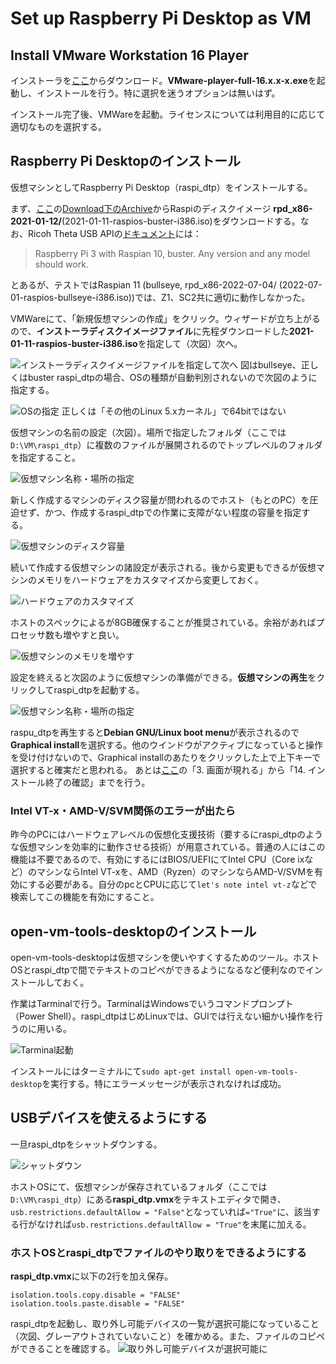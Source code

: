 # Set up Raspberry Pi Desktop as VM
## Install VMware Workstation 16 Player
インストーラを[ここ](https://www.vmware.com/jp/products/workstation-player/workstation-player-evaluation.html)からダウンロード。**VMware-player-full-16.x.x-x.exe**を起動し、インストールを行う。特に選択を迷うオプションは無いはず。

インストール完了後、VMWareを起動。ライセンスについては利用目的に応じて適切なものを選択する。

## Raspberry Pi Desktopのインストール
仮想マシンとしてRaspberry Pi Desktop（raspi_dtp）をインストールする。

まず、[ここ](https://www.raspberrypi.com/software/raspberry-pi-desktop/)の[Download下のArchive](https://downloads.raspberrypi.org/rpd_x86/images/)からRaspiのディスクイメージ **rpd_x86-2021-01-12/**(2021-01-11-raspios-buster-i386.iso)をダウンロードする。なお、Ricoh Theta USB APIの[ドキュメント](https://codetricity.github.io/theta-linux/usb_api/#hardware-and-os
)には：
> Raspberry Pi 3 with Raspian 10, buster. Any version and any model should work.

とあるが、テストではRaspian 11 (bullseye, rpd_x86-2022-07-04/	(2022-07-01-raspios-bullseye-i386.iso))では、Z1、SC2共に適切に動作しなかった。

VMWareにて、「新規仮想マシンの作成」をクリック。ウィザードが立ち上がるので、**インストーラディスクイメージファイル**に先程ダウンロードした**2021-01-11-raspios-buster-i386.iso**を指定して（次図）次へ。

![インストーラディスクイメージファイルを指定して次へ](./assets/2022-08-23%20111411.png)
図はbullseye、正しくはbuster
raspi_dtpの場合、OSの種類が自動判別されないので次図のように指定する。

![OSの指定](./assets/2022-08-23%20111517.png)
正しくは「その他のLinux 5.xカーネル」で64bitではない

仮想マシンの名前の設定（次図）。場所で指定したフォルダ（ここでは`D:\VM\raspi_dtp`）に複数のファイルが展開されるのでトップレベルのフォルダを指定すること。

![仮想マシン名称・場所の指定](./assets/2022-08-23%20111558.png)

新しく作成するマシンのディスク容量が問われるのでホスト（もとのPC）を圧迫せず、かつ、作成するraspi_dtpでの作業に支障がない程度の容量を指定する。

![仮想マシンのディスク容量](./assets/2022-08-23%20161040.png)

続いて作成する仮想マシンの諸設定が表示される。後から変更もできるが仮想マシンのメモリをハードウェアをカスタマイズから変更しておく。

![ハードウェアのカスタマイズ](./assets/2022-08-23%20161121.png)

ホストのスペックによるが8GB確保することが推奨されている。余裕があればプロセッサ数も増やすと良い。

![仮想マシンのメモリを増やす](./assets/2022-08-23%20161217.png)

設定を終えると次図のように仮想マシンの準備ができる。**仮想マシンの再生**をクリックしてraspi_dtpを起動する。

![仮想マシン名称・場所の指定](./assets/2022-08-23%20111741.png)

raspu_dtpを再生すると**Debian GNU/Linux boot menu**が表示されるので**Graphical install**を選択する。他のウインドウがアクティブになっていると操作を受け付けないので、Graphical installのあたりをクリックした上で上下キーで選択すると確実だと思われる。
あとは[ここ](https://www.kkaneko.jp/tools/vmware/vmwareclientraspdesktop.html)の「3. 画面が現れる」から「14. インストール終了の確認」までを行う。

### Intel VT-x・AMD-V/SVM関係のエラーが出たら
昨今のPCにはハードウェアレベルの仮想化支援技術（要するにraspi_dtpのような仮想マシンを効率的に動作させる技術）が用意されている。普通の人にはこの機能は不要であるので、有効にするにはBIOS/UEFIにてIntel CPU（Core ixなど）のマシンならIntel VT-xを、AMD（Ryzen）のマシンならAMD-V/SVMを有効にする必要がある。自分のpcとCPUに応じて`let's note intel vt-z`などで検索してこの機能を有効にすること。

## open-vm-tools-desktopのインストール

open-vm-tools-desktopは仮想マシンを使いやすくするためのツール。ホストOSとraspi_dtpで間でテキストのコピペができるようになるなど便利なのでインストールしておく。

作業はTarminalで行う。TarminalはWindowsでいうコマンドプロンプト（Power Shell）。raspi_dtpはじめLinuxでは、GUIでは行えない細かい操作を行うのに用いる。

![Tarminal起動](./assets/2022-08-23%20171912.png)

インストールにはターミナルにて`sudo apt-get install open-vm-tools-desktop`を実行する。特にエラーメッセージが表示されなければ成功。

## USBデバイスを使えるようにする
一旦raspi_dtpをシャットダウンする。

![シャットダウン](./assets/2022-08-23%20173647.png)

ホストOSにて、仮想マシンが保存されているフォルダ（ここでは`D:\VM\raspi_dtp`）にある**raspi_dtp.vmx**をテキストエディタで開き、`usb.restrictions.defaultAllow = "False"`となっていれば`="True"`に、該当する行がなければ`usb.restrictions.defaultAllow = "True"`を末尾に加える。

### ホストOSとraspi_dtpでファイルのやり取りをできるようにする

**raspi_dtp.vmx**に以下の2行を加え保存。
```
isolation.tools.copy.disable = "FALSE"
isolation.tools.paste.disable = "FALSE"
```

raspi_dtpを起動し、取り外し可能デバイスの一覧が選択可能になっていること（次図、グレーアウトされていないこと）を確かめる。また、ファイルのコピペができることを確認する。
![取り外し可能デバイスが選択可能に](./assets/2022-08-24%20150127.png)
